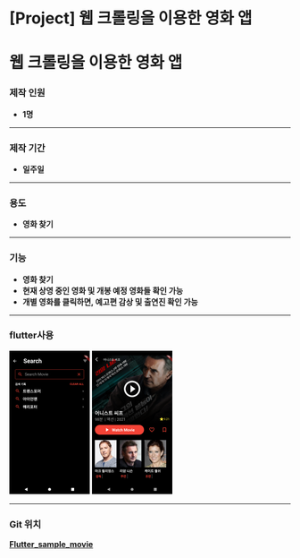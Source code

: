 # [Project] 웹 크롤링을 이용한 영화 앱


# 웹 크롤링을 이용한 영화 앱

### 제작 인원 

- **1명**   

___

### 제작 기간 

- **일주일**   

___

### 용도 

- **영화 찾기**   

___

### 기능

- **영화 찾기**
- **현재 상영 중인 영화 및 개봉 예정 영화들 확인 가능**
- **개별 영화를 클릭하면, 예고편 감상 및 출연진 확인 가능**   

___

### 	flutter사용

<img src="Screenshot_1612864128.png" alt="Screenshot_1612864128" style="zoom: 25%;" />			<img src="Screenshot_1612864165.png" alt="Screenshot_1612864165" style="zoom:25%;" />

   

___

### Git 위치

**[Flutter_sample_movie](https://github.com/jyukki97/flutter_practice/tree/master/flutter_sample_movie)**
